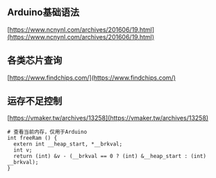 ## Arduino基础语法
[https://www.ncnynl.com/archives/201606/19.html](https://www.ncnynl.com/archives/201606/19.html)

## 各类芯片查询
[https://www.findchips.com/](https://www.findchips.com/)

## 运存不足控制
[https://vmaker.tw/archives/13258](https://vmaker.tw/archives/13258)

```
# 查看当前内存，仅用于Arduino
int freeRam () {
  extern int __heap_start, *__brkval; 
  int v; 
  return (int) &v - (__brkval == 0 ? (int) &__heap_start : (int) __brkval); 
}
```
